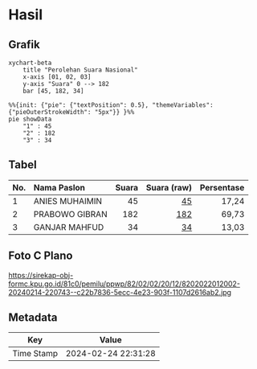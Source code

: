 # Hasil

## Grafik

```mermaid
xychart-beta
    title "Perolehan Suara Nasional"
    x-axis [01, 02, 03]
    y-axis "Suara" 0 --> 182
    bar [45, 182, 34]
```

```mermaid
%%{init: {"pie": {"textPosition": 0.5}, "themeVariables": {"pieOuterStrokeWidth": "5px"}} }%%
pie showData
    "1" : 45
    "2" : 182
    "3" : 34
```

## Tabel

| No. | Nama Paslon    | Suara | Suara (raw) | Persentase |
|:--- |:-------------- | -----:| -----------:| ----------:|
| 1   | ANIES MUHAIMIN | 45    | [45][p-1]   | 17,24      |
| 2   | PRABOWO GIBRAN | 182   | [182][p-2]  | 69,73      |
| 3   | GANJAR MAHFUD  | 34    | [34][p-3]   | 13,03      |


[p-1]: https://github.com/gigit-pemilu/pemilu-2024/blob/main/pilpres/hitung-suara/sub/82-maluku-utara/sub/02-halmahera-tengah/sub/02-patani/sub/2012-yondeliu/sub/002-tps/sub/paslon-1.txt
[p-2]: https://github.com/gigit-pemilu/pemilu-2024/blob/main/pilpres/hitung-suara/sub/82-maluku-utara/sub/02-halmahera-tengah/sub/02-patani/sub/2012-yondeliu/sub/002-tps/sub/paslon-2.txt
[p-3]: https://github.com/gigit-pemilu/pemilu-2024/blob/main/pilpres/hitung-suara/sub/82-maluku-utara/sub/02-halmahera-tengah/sub/02-patani/sub/2012-yondeliu/sub/002-tps/sub/paslon-3.txt

## Foto C Plano

https://sirekap-obj-formc.kpu.go.id/81c0/pemilu/ppwp/82/02/02/20/12/8202022012002-20240214-220743--c22b7836-5ecc-4e23-903f-1107d2616ab2.jpg


## Metadata

| Key        | Value               |
| ---------- | ------------------- |
| Time Stamp | 2024-02-24 22:31:28 |



